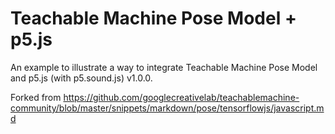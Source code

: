 # Teachable Machine Pose Model + p5.js

An example to illustrate a way to integrate Teachable Machine Pose Model and p5.js (with p5.sound.js) v1.0.0.

Forked from https://github.com/googlecreativelab/teachablemachine-community/blob/master/snippets/markdown/pose/tensorflowjs/javascript.md
